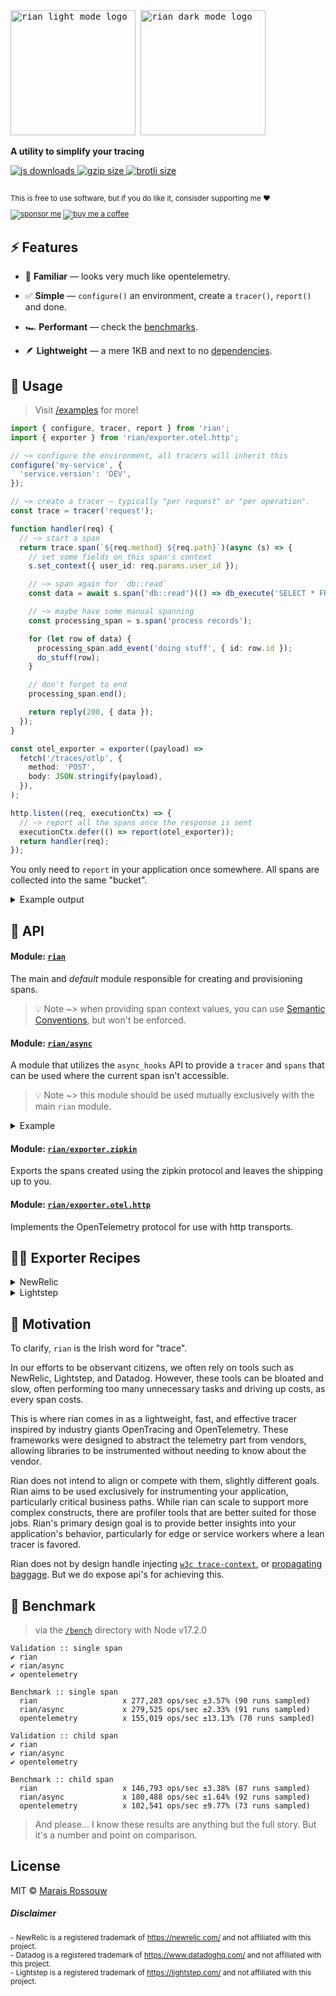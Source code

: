 <div align="left">

<samp>

<img src="files/logo-light.svg#gh-light-mode-only" alt="rian light mode logo" width="200px">
<img src="files/logo-dark.svg#gh-dark-mode-only" alt="rian dark mode logo" width="200px">

</samp>

**A utility to simplify your tracing**

<a href="https://npm-stat.com/charts.html?package=rian">
  <img src="https://badgen.net/npm/dm/rian?color=black&label=npm%20downloads" alt="js downloads">
</a>
<a href="https://unpkg.com/rian/index.mjs">
  <img src="https://img.badgesize.io/https://unpkg.com/rian/index.mjs?compression=gzip&label=gzip&color=black" alt="gzip size" />
</a>
<a href="https://unpkg.com/rian/index.mjs">
  <img src="https://img.badgesize.io/https://unpkg.com/rian/index.mjs?compression=brotli&label=brotli&color=black" alt="brotli size" />
</a>

<br>
<br>

<sup>

This is free to use software, but if you do like it, consisder supporting me ❤️

[![sponsor me](https://badgen.net/badge/icon/sponsor?icon=github&label&color=gray)](https://github.com/sponsors/maraisr)
[![buy me a coffee](https://badgen.net/badge/icon/buymeacoffee?icon=buymeacoffee&label&color=gray)](https://www.buymeacoffee.com/marais)

</sup>

</div>

## ⚡ Features

- 🤔 **Familiar** — looks very much like opentelemetry.

- ✅ **Simple** — `configure()` an environment, create a `tracer()`, `report()` and done.

- 🏎 **Performant** — check the [benchmarks](#-benchmark).

- 🪶 **Lightweight** — a mere 1KB and next to no [dependencies](https://npm.anvaka.com/#/view/2d/rian/).

## 🚀 Usage

> Visit [/examples](/examples) for more!

```ts
import { configure, tracer, report } from 'rian';
import { exporter } from 'rian/exporter.otel.http';

// ~> configure the environment, all tracers will inherit this
configure('my-service', {
  'service.version': 'DEV',
});

// ~> create a tracer — typically "per request" or "per operation".
const trace = tracer('request');

function handler(req) {
  // ~> start a span
  return trace.span(`${req.method} ${req.path}`)(async (s) => {
    // set some fields on this span's context
    s.set_context({ user_id: req.params.user_id });

    // ~> span again for `db::read`
    const data = await s.span('db::read')(() => db_execute('SELECT * FROM users'));

    // ~> maybe have some manual spanning
    const processing_span = s.span('process records');

    for (let row of data) {
      processing_span.add_event('doing stuff', { id: row.id });
      do_stuff(row);
    }

    // don't forget to end
    processing_span.end();

    return reply(200, { data });
  });
}

const otel_exporter = exporter((payload) =>
  fetch('/traces/otlp', {
    method: 'POST',
    body: JSON.stringify(payload),
  }),
);

http.listen((req, executionCtx) => {
  // ~> report all the spans once the response is sent
  executionCtx.defer(() => report(otel_exporter));
  return handler(req);
});
```

You only need to `report` in your application once somewhere. All spans are collected into the same "bucket".

<details><summary>Example output</summary>

Using: [examples/basic.ts](examples/basic.ts)

```
╭─ basic
│        ╭─────────────────────────────────────────────────────────────────╮
│  95 ms │ ┣━━━━━━━━━━┫                                                    │◗ setup
│  41 ms │ ┣━━━━┫                                                          │◗ bootstrap
│  32 ms │  ┣━━━┫                                                          │◗ building
│  59 ms │           ┣━━━━━┫                                               │◗ precompile
│  80 ms │             ┣━━━━━━━━┫                                          │◗ verify
│  75 ms │                     ┣━━━━━━━┫                                   │◗ spawn thread
│ 371 ms │                           ┣╍╍╍╍╍╍╍╍╍╍╍╍╍╍╍╍╍╍╍╍╍╍╍╍╍╍╍╍╍╍╍╍╍╍╍┫ │◗ doesnt finish
│ 347 ms │                           ┣━━━━━━━━━━━━━━━━━━━━━━━━━━━━━━━━━┫   │◗ running
│ 341 ms │                            ┣━━━━━━━━━━━━━━━━━━━━━━━━━━━━━━━━┫   │◗ e2e
│  38 ms │                                                         ┣━━━┫   │◗ snapshot
│  13 ms │                                                             ┣━┫ │◗ url for page /my-product/sle…
│        ╰┼┴┴┴┴┴┴┴┴┴┴┴┴┴┴┴┴┴┴┴┴┴┴┴┴┴┴┴┴┴┼┴┴┴┴┴┴┴┴┴┴┴┴┴┴┴┴┴┴┴┴┴┴┴┴┴┴┴┴┴┴┴┴┴┼╯
│         0 ms                      318.500 ms                       637 ms
│
│ one └┘ unit is less than: 10.443 ms
│               total time:    637 ms
╰─
╭─ thread #1
│       ╭──────────────────────────────────────────────────────────────────╮
│ 20 ms │ ┣━━━━━━━━━━━━━━━━━━━━┫                                           │◗ setup
│ 63 ms │ ┣━━━━━━━━━━━━━━━━━━━━━━━━━━━━━━━━━━━━━━━━━━━━━━━━━━━━━━━━━━━━━━┫ │◗ bootstrap
│       ╰┼┴┴┴┴┴┴┴┴┴┴┴┴┴┴┴┴┴┴┴┴┴┴┴┴┴┴┴┴┴┼┴┴┴┴┴┴┴┴┴┴┴┴┴┴┴┴┴┴┴┴┴┴┴┴┴┴┴┴┴┴┴┴┴┴┼╯
│        0 ms                       31.500 ms                        63 ms
│
│ one └┘ unit is less than: 1.016 ms
│               total time:    63 ms
╰─
```

</details>

## 🔎 API

#### Module: [`rian`](./packages/rian/src/index.ts)

The main and _default_ module responsible for creating and provisioning spans.

> 💡 Note ~> when providing span context values, you can use
> [Semantic Conventions](https://opentelemetry.io/docs/reference/specification/trace/semantic_conventions/), but won't
> be enforced.

#### Module: [`rian/async`](./packages/rian/src/async.ts)

A module that utilizes the `async_hooks` API to provide a `tracer` and `spans` that can be used where the current span
isn't accessible.

> 💡 Note ~> this module should be used mutually exclusively with the main `rian` module.

<details>

<summary>Example</summary>

```ts
import { configure, tracer, span, currentSpan, report } from 'rian/async';
import { exporter } from 'rian/exporter.otel.http';

function handler(req) {
  return span(`${req.method} ${req.path}`)(async () => {
    const s = currentSpan();

    s.set_context({ user_id: req.params.user_id });

    const data = await s.span('db::read')(() => db_execute('SELECT * FROM users'));

    const processing_span = s.span('process records');

    for (let row of data) {
      processing_span.add_event('doing stuff', { id: row.id });
      do_stuff(row);
    }

    processing_span.end();

    return reply(200, { data });
  });
}

const httpTrace = tracer('http');

http.listen((req, executionCtx) => {
  executionCtx.defer(() => report(exporter));
  return httpTrace(() => handler(req));
});
```

</details>

#### Module: [`rian/exporter.zipkin`](./packages/rian/src/exporter.zipkin.ts)

Exports the spans created using the zipkin protocol and leaves the shipping up to you.

#### Module: [`rian/exporter.otel.http`](./packages/rian/src/exporter.otel.http.ts)

Implements the OpenTelemetry protocol for use with http transports.

## 🧑‍🍳 Exporter Recipes

<details><summary>NewRelic</summary>

```ts
import { configure, tracer, report } from 'rian';
import { exporter } from 'rian/exporter.zipkin';

const newrelic = exporter((payload) =>
  fetch('https://trace-api.newrelic.com/trace/v1', {
    method: 'POST',
    headers: {
      'api-key': '<your api key>',
      'content-type': 'application/json',
      'data-format': 'zipkin',
      'data-format-version': '2',
    },
    body: JSON.stringify(payload),
  }),
);

configure('my-service');

const tracer = tracer('app');

await report(newrelic);
```

[learn more](https://docs.newrelic.com/docs/distributed-tracing/trace-api/introduction-trace-api/)

</details>

<details><summary>Lightstep</summary>

```ts
import { configure, tracer, report } from 'rian';
import { exporter } from 'rian/exporter.otel.http';

const lightstep = exporter((payload) =>
  fetch('https://ingest.lightstep.com/traces/otlp/v0.9', {
    method: 'POST',
    headers: {
      'lightstep-access-token': '<your api key>',
      'content-type': 'application/json',
    },
    body: JSON.stringify(payload),
  }),
);

configure('my-service');

const tracer = tracer('app');

await report(lightstep);
```

[learn more](https://opentelemetry.lightstep.com/tracing/)

</details>

## 🤔 Motivation

To clarify, `rian` is the Irish word for "trace".

In our efforts to be observant citizens, we often rely on tools such as NewRelic, Lightstep, and Datadog. However, these
tools can be bloated and slow, often performing too many unnecessary tasks and driving up costs, as every span costs.

This is where rian comes in as a lightweight, fast, and effective tracer inspired by industry giants OpenTracing and
OpenTelemetry. These frameworks were designed to abstract the telemetry part from vendors, allowing libraries to be
instrumented without needing to know about the vendor.

Rian does not intend to align or compete with them, slightly different goals. Rian aims to be used exclusively for
instrumenting your application, particularly critical business paths. While rian can scale to support more complex
constructs, there are profiler tools that are better suited for those jobs. Rian's primary design goal is to provide
better insights into your application's behavior, particularly for edge or service workers where a lean tracer is
favored.

Rian does not by design handle injecting [`w3c trace-context`](https://www.w3.org/TR/trace-context/), or
[propagating baggage](https://www.w3.org/TR/baggage/). But we do expose api's for achieving this.

## 💨 Benchmark

> via the [`/bench`](/bench) directory with Node v17.2.0

```
Validation :: single span
✔ rian
✔ rian/async
✔ opentelemetry

Benchmark :: single span
  rian                   x 277,283 ops/sec ±3.57% (90 runs sampled)
  rian/async             x 279,525 ops/sec ±2.33% (91 runs sampled)
  opentelemetry          x 155,019 ops/sec ±13.13% (70 runs sampled)

Validation :: child span
✔ rian
✔ rian/async
✔ opentelemetry

Benchmark :: child span
  rian                   x 146,793 ops/sec ±3.38% (87 runs sampled)
  rian/async             x 180,488 ops/sec ±1.64% (92 runs sampled)
  opentelemetry          x 102,541 ops/sec ±9.77% (73 runs sampled)
```

> And please... I know these results are anything but the full story. But it's a number and point on comparison.

## License

MIT © [Marais Rossouw](https://marais.io)

##### Disclaimer

<sup>- NewRelic is a registered trademark of https://newrelic.com/ and not affiliated with this project.</sup><br>
<sup>- Datadog is a registered trademark of https://www.datadoghq.com/ and not affiliated with this project.</sup><br>
<sup>- Lightstep is a registered trademark of https://lightstep.com/ and not affiliated with this project.</sup>
